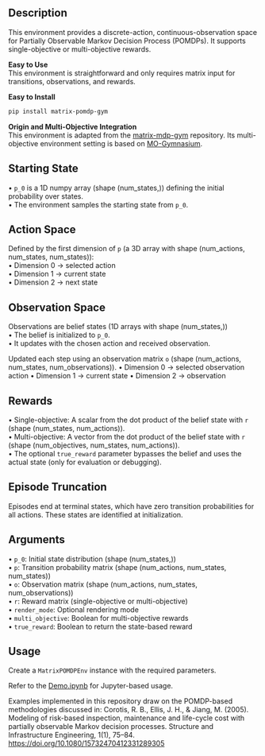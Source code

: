 ## Description

This environment provides a discrete-action, continuous-observation space for Partially Observable Markov Decision Process (POMDPs). It supports single-objective or multi-objective rewards.

**Easy to Use**  
This environment is straightforward and only requires matrix input for transitions, observations, and rewards.

**Easy to Install**  
```bash
pip install matrix-pomdp-gym
```

**Origin and Multi-Objective Integration**  
This environment is adapted from the [matrix-mdp-gym](https://github.com/Paul-543NA/matrix-mdp-gym) repository. Its multi-objective environment setting is based on [MO-Gymnasium](https://github.com/Farama-Foundation/MO-Gymnasium).

## Starting State

• `p_0` is a 1D numpy array (shape (num_states,)) defining the initial probability over states.  
• The environment samples the starting state from `p_0`.

## Action Space

Defined by the first dimension of `p` (a 3D array with shape (num_actions, num_states, num_states)):  
• Dimension 0 → selected action  
• Dimension 1 → current state  
• Dimension 2 → next state

## Observation Space

Observations are belief states (1D arrays with shape (num_states,))  
• The belief is initialized to `p_0`.  
• It updates with the chosen action and received observation.

Updated each step using an observation matrix `o` (shape (num_actions, num_states, num_observations)).
• Dimension 0 → selected observation action
• Dimension 1 → current state
• Dimension 2 → observation

## Rewards

• Single-objective: A scalar from the dot product of the belief state with `r` (shape (num_states, num_actions)).  
• Multi-objective: A vector from the dot product of the belief state with `r` (shape (num_objectives, num_states, num_actions)).  
• The optional `true_reward` parameter bypasses the belief and uses the actual state (only for evaluation or debugging).

## Episode Truncation

Episodes end at terminal states, which have zero transition probabilities for all actions. These states are identified at initialization.

## Arguments

• `p_0`: Initial state distribution (shape (num_states,))  
• `p`: Transition probability matrix (shape (num_actions, num_states, num_states))  
• `o`: Observation matrix (shape (num_actions, num_states, num_observations))  
• `r`: Reward matrix (single-objective or multi-objective)  
• `render_mode`: Optional rendering mode  
• `multi_objective`: Boolean for multi-objective rewards  
• `true_reward`: Boolean to return the state-based reward

## Usage

Create a `MatrixPOMDPEnv` instance with the required parameters.

Refer to the [Demo.ipynb](https://github.com/asmteran/matrix-pomdp-gym/blob/main/Demo.ipynb) for Jupyter-based usage. 

Examples implemented in this repository draw on the POMDP-based methodologies discussed in:
Corotis, R. B., Ellis, J. H., & Jiang, M. (2005). Modeling of risk-based inspection, maintenance and life-cycle cost with partially observable Markov decision processes. Structure and Infrastructure Engineering, 1(1), 75–84. https://doi.org/10.1080/15732470412331289305

